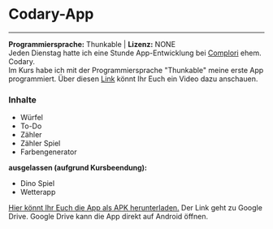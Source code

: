 # Codary-App
----------
**Programmiersprache:** Thunkable | **Lizenz:** NONE  
 Jeden Dienstag hatte ich eine Stunde App-Entwicklung bei [Complori](https://complori.com/) ehem. Codary.   
 Im Kurs habe ich mit der Programmiersprache "Thunkable" meine erste App programmiert. Über diesen [Link](https://youtu.be/pwCWJnI_X-E?si=zeX0BXgXWgdsH2Zp)
 könnt Ihr Euch ein Video dazu anschauen.

 ### Inhalte
 - Würfel
 - To-Do
 - Zähler 
 - Zähler Spiel
 - Farbengenerator

 **ausgelassen (aufgrund Kursbeendung):**
 - Dino Spiel
 - Wetterapp

 [Hier könnt Ihr Euch die App als APK herunterladen.](https://drive.google.com/file/d/1Qo9I9LTwlY6n_TQ9rIGy43VnUkN00u7k/view?usp=sharing) Der Link geht zu Google Drive. Google Drive kann die App direkt auf Android öffnen.